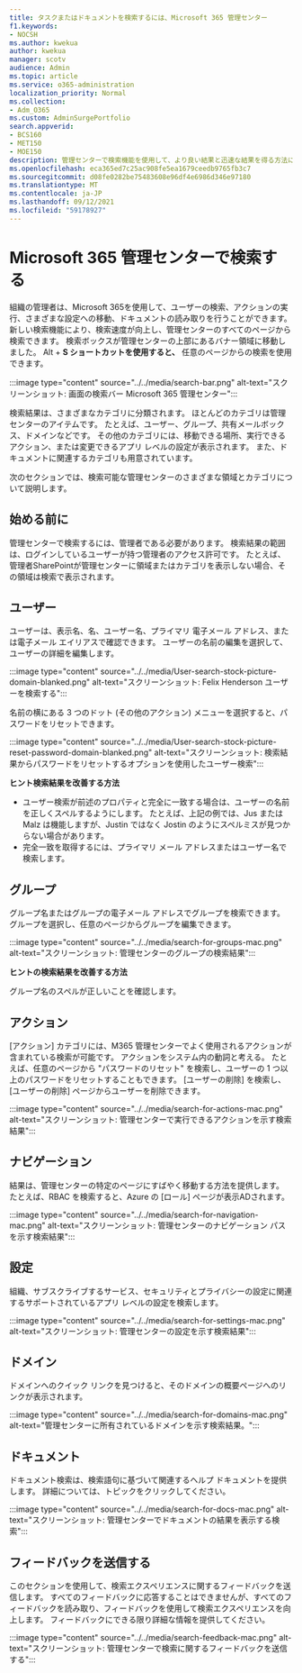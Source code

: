 ```yaml
---
title: タスクまたはドキュメントを検索するには、Microsoft 365 管理センター
f1.keywords:
- NOCSH
ms.author: kwekua
author: kwekua
manager: scotv
audience: Admin
ms.topic: article
ms.service: o365-administration
localization_priority: Normal
ms.collection:
- Adm_O365
ms.custom: AdminSurgePortfolio
search.appverid:
- BCS160
- MET150
- MOE150
description: 管理センターで検索機能を使用して、より良い結果と迅速な結果を得る方法について学習します。
ms.openlocfilehash: eca365ed7c25ac908fe5ea1679ceedb9765fb3c7
ms.sourcegitcommit: d08fe0282be75483608e96df4e6986d346e97180
ms.translationtype: MT
ms.contentlocale: ja-JP
ms.lasthandoff: 09/12/2021
ms.locfileid: "59178927"
---
```

# <a name="search-in-the-microsoft-365-admin-center"></a>Microsoft 365 管理センターで検索する

組織の管理者は、Microsoft 365を使用して、ユーザーの検索、アクションの実行、さまざまな設定への移動、ドキュメントの読み取りを行うことができます。 新しい検索機能により、検索速度が向上し、管理センターのすべてのページから検索できます。 検索ボックスが管理センターの上部にあるバナー領域に移動しました。 Alt + **S ショートカットを使用すると、** 任意のページからの検索を使用できます。

:::image type="content" source="../../media/search-bar.png" alt-text="スクリーンショット: 画面の検索バー Microsoft 365 管理センター":::

検索結果は、さまざまなカテゴリに分類されます。 ほとんどのカテゴリは管理センターのアイテムです。 たとえば、ユーザー、グループ、共有メールボックス、ドメインなどです。 その他のカテゴリには、移動できる場所、実行できるアクション、または変更できるアプリ レベルの設定が表示されます。 また、ドキュメントに関連するカテゴリも用意されています。

次のセクションでは、検索可能な管理センターのさまざまな領域とカテゴリについて説明します。

## <a name="before-you-begin"></a>始める前に

管理センターで検索するには、管理者である必要があります。 検索結果の範囲は、ログインしているユーザーが持つ管理者のアクセス許可です。 たとえば、管理者SharePointが管理センターに領域またはカテゴリを表示しない場合、その領域は検索で表示されます。

## <a name="users"></a>ユーザー

ユーザーは、表示名、名、ユーザー名、プライマリ 電子メール アドレス、または電子メール エイリアスで確認できます。 ユーザーの名前の編集を選択して、ユーザーの詳細を編集します。

:::image type="content" source="../../media/User-search-stock-picture-domain-blanked.png" alt-text="スクリーンショット: Felix Henderson ユーザーを検索する":::

名前の横にある 3 つのドット (その他のアクション) メニューを選択すると、パスワードをリセットできます。

:::image type="content" source="../../media/User-search-stock-picture-reset-password-domain-blanked.png" alt-text="スクリーンショット: 検索結果からパスワードをリセットするオプションを使用したユーザー検索":::

**ヒント検索結果を改善する方法**

- ユーザー検索が前述のプロパティと完全に一致する場合は、ユーザーの名前を正しくスペルするようにします。 たとえば、上記の例では、Jus または Malz は機能しますが、Justin ではなく Jostin のようにスペルミスが見つからない場合があります。
- 完全一致を取得するには、プライマリ メール アドレスまたはユーザー名で検索します。

## <a name="groups"></a>グループ

グループ名またはグループの電子メール アドレスでグループを検索できます。 グループを選択し、任意のページからグループを編集できます。

:::image type="content" source="../../media/search-for-groups-mac.png" alt-text="スクリーンショット: 管理センターのグループの検索結果":::

**ヒントの検索結果を改善する方法**

グループ名のスペルが正しいことを確認します。

## <a name="actions"></a>アクション

[アクション] カテゴリには、M365 管理センターでよく使用されるアクションが含まれている検索が可能です。 アクションをシステム内の動詞と考える。 たとえば、任意のページから "パスワードのリセット" を検索し、ユーザーの 1 つ以上のパスワードをリセットすることもできます。 [ユーザーの削除] を検索し、[ユーザーの削除] ページからユーザーを削除できます。

:::image type="content" source="../../media/search-for-actions-mac.png" alt-text="スクリーンショット: 管理センターで実行できるアクションを示す検索結果":::

## <a name="navigation"></a>ナビゲーション

結果は、管理センターの特定のページにすばやく移動する方法を提供します。 たとえば、RBAC を検索すると、Azure の [ロール] ページが表示ADされます。

:::image type="content" source="../../media/search-for-navigation-mac.png" alt-text="スクリーンショット: 管理センターのナビゲーション パスを示す検索結果":::

## <a name="settings"></a>設定

組織、サブスクライブするサービス、セキュリティとプライバシーの設定に関連するサポートされているアプリ レベルの設定を検索します。

:::image type="content" source="../../media/search-for-settings-mac.png" alt-text="スクリーンショット: 管理センターの設定を示す検索結果":::

## <a name="domain"></a>ドメイン

ドメインへのクイック リンクを見つけると、そのドメインの概要ページへのリンクが表示されます。

:::image type="content" source="../../media/search-for-domains-mac.png" alt-text="管理センターに所有されているドメインを示す検索結果。":::

## <a name="documentation"></a>ドキュメント

ドキュメント検索は、検索語句に基づいて関連するヘルプ ドキュメントを提供します。 詳細については、トピックをクリックしてください。

:::image type="content" source="../../media/search-for-docs-mac.png" alt-text="スクリーンショット: 管理センターでドキュメントの結果を表示する検索":::

## <a name="send-us-feedback"></a>フィードバックを送信する

このセクションを使用して、検索エクスペリエンスに関するフィードバックを送信します。 すべてのフィードバックに応答することはできませんが、すべてのフィードバックを読み取り、フィードバックを使用して検索エクスペリエンスを向上します。 フィードバックにできる限り詳細な情報を提供してください。

:::image type="content" source="../../media/search-feedback-mac.png" alt-text="スクリーンショット: 管理センターで検索に関するフィードバックを送信する":::